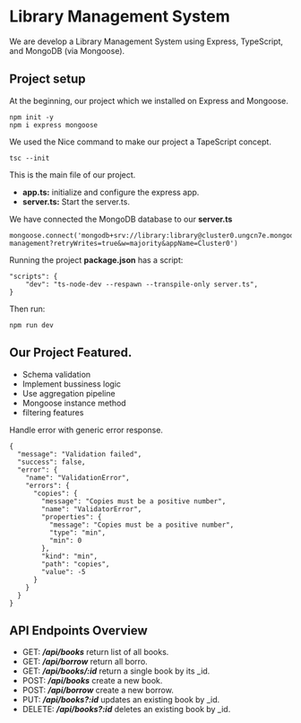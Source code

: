 # Library Management System
We are develop a Library Management System using Express, TypeScript, and MongoDB (via Mongoose).

## Project setup
At the beginning, our project which we installed on Express and Mongoose.
```
npm init -y
npm i express mongoose
```
We used the Nice command to make our project a TapeScript concept.
```
tsc --init
```
This is the main file of our project.
- **app.ts:** initialize and configure the express app.
- **server.ts:** Start the server.ts.

We have connected the MongoDB database to our **server.ts**

```
mongoose.connect('mongodb+srv://library:library@cluster0.ungcn7e.mongodb.net/library-management?retryWrites=true&w=majority&appName=Cluster0')
```
Running the project **package.json** has a script:

```
"scripts": {
    "dev": "ts-node-dev --respawn --transpile-only server.ts",
}
```
Then run:
```
npm run dev
```
## Our Project Featured.

- Schema validation
- Implement bussiness logic
- Use aggregation pipeline
- Mongoose instance method
- filtering features

Handle error with generic error response.

```
{
  "message": "Validation failed",
  "success": false,
  "error": {
    "name": "ValidationError",
    "errors": {
      "copies": {
        "message": "Copies must be a positive number",
        "name": "ValidatorError",
        "properties": {
          "message": "Copies must be a positive number",
          "type": "min",
          "min": 0
        },
        "kind": "min",
        "path": "copies",
        "value": -5
      }
    }
  }
}
```
## API Endpoints Overview

- GET: ***/api/books*** return list of all books.
- GET: ***/api/borrow*** return all borro.
- GET: ***/api/books/:id*** return a single book by its _id.
- POST: ***/api/books*** create a new book.
- POST: ***/api/borrow*** create a new borrow.
- PUT: ***/api/books?:id*** updates an existing book by _id.
- DELETE: ***/api/books?:id*** deletes an existing book by _id.







